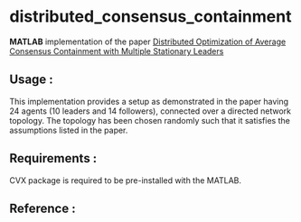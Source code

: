 # distributed_consensus_containment
**MATLAB** implementation of the paper [Distributed Optimization of Average Consensus Containment with Multiple Stationary Leaders](https://arxiv.org/abs/2203.16451)

## Usage : 

This implementation provides a setup as demonstrated in the paper having 24 agents (10 leaders and 14 followers), connected over a directed network topology. The topology has been chosen randomly such that it satisfies the assumptions listed in the paper.

## Requirements :

CVX package is required to be pre-installed with the MATLAB.

## Reference : 

